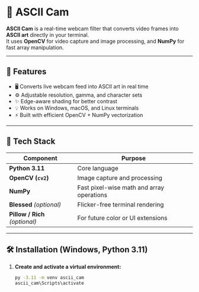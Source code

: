 # 🎥 ASCII Cam

**ASCII Cam** is a real-time webcam filter that converts video frames into **ASCII art** directly in your terminal.  
It uses **OpenCV** for video capture and image processing, and **NumPy** for fast array manipulation.

---

## 🚀 Features
- 🖥️ Converts live webcam feed into ASCII art in real time  
- ⚙️ Adjustable resolution, gamma, and character sets  
- ✨ Edge-aware shading for better contrast  
- 💡 Works on Windows, macOS, and Linux terminals  
- ⚡ Built with efficient OpenCV + NumPy vectorization

---

## 🧩 Tech Stack

| Component | Purpose |
|------------|----------|
| **Python 3.11** | Core language |
| **OpenCV (`cv2`)** | Image capture and processing |
| **NumPy** | Fast pixel-wise math and array operations |
| **Blessed** *(optional)* | Flicker-free terminal rendering |
| **Pillow / Rich** *(optional)* | For future color or UI extensions |

---

## 🛠️ Installation (Windows, Python 3.11)

1. **Create and activate a virtual environment:**
   ```bash
   py -3.11 -m venv ascii_cam
   ascii_cam\Scripts\activate
